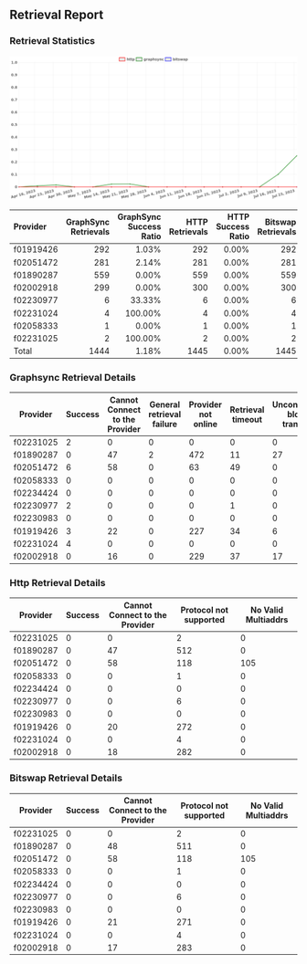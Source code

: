 ## Retrieval Report
### Retrieval Statistics
<img src="https://raw.githubusercontent.com/data-preservation-programs/filplus-checker-assets/main/filecoin-project/filecoin-plus-large-datasets/issues/1148/1690162957504.png"/>

| Provider  | GraphSync Retrievals | GraphSync Success Ratio | HTTP Retrievals | HTTP Success Ratio | Bitswap Retrievals | Bitswap Success Ratio |
| :-------- | -------------------: | ----------------------: | --------------: | -----------------: | -----------------: | --------------------: |
| f01919426 |                  292 |                   1.03% |             292 |              0.00% |                292 |                 0.00% |
| f02051472 |                  281 |                   2.14% |             281 |              0.00% |                281 |                 0.00% |
| f01890287 |                  559 |                   0.00% |             559 |              0.00% |                559 |                 0.00% |
| f02002918 |                  299 |                   0.00% |             300 |              0.00% |                300 |                 0.00% |
| f02230977 |                    6 |                  33.33% |               6 |              0.00% |                  6 |                 0.00% |
| f02231024 |                    4 |                 100.00% |               4 |              0.00% |                  4 |                 0.00% |
| f02058333 |                    1 |                   0.00% |               1 |              0.00% |                  1 |                 0.00% |
| f02231025 |                    2 |                 100.00% |               2 |              0.00% |                  2 |                 0.00% |
| Total     |                 1444 |                   1.18% |            1445 |              0.00% |               1445 |                 0.00% |

### Graphsync Retrieval Details
| Provider  | Success | Cannot Connect to the Provider | General retrieval failure | Provider not online | Retrieval timeout | Unconfirmed block transfer | No Valid Multiaddrs | Piece not Found |
| --------- | ------- | ------------------------------ | ------------------------- | ------------------- | ----------------- | -------------------------- | ------------------- | --------------- |
| f02231025 | 2       | 0                              | 0                         | 0                   | 0                 | 0                          | 0                   | 0               |
| f01890287 | 0       | 47                             | 2                         | 472                 | 11                | 27                         | 0                   | 0               |
| f02051472 | 6       | 58                             | 0                         | 63                  | 49                | 0                          | 105                 | 0               |
| f02058333 | 0       | 0                              | 0                         | 0                   | 0                 | 0                          | 0                   | 1               |
| f02234424 | 0       | 0                              | 0                         | 0                   | 0                 | 0                          | 0                   | 0               |
| f02230977 | 2       | 0                              | 0                         | 0                   | 1                 | 0                          | 0                   | 3               |
| f02230983 | 0       | 0                              | 0                         | 0                   | 0                 | 0                          | 0                   | 0               |
| f01919426 | 3       | 22                             | 0                         | 227                 | 34                | 6                          | 0                   | 0               |
| f02231024 | 4       | 0                              | 0                         | 0                   | 0                 | 0                          | 0                   | 0               |
| f02002918 | 0       | 16                             | 0                         | 229                 | 37                | 17                         | 0                   | 0               |

### Http Retrieval Details
| Provider  | Success | Cannot Connect to the Provider | Protocol not supported | No Valid Multiaddrs |
| --------- | ------- | ------------------------------ | ---------------------- | ------------------- |
| f02231025 | 0       | 0                              | 2                      | 0                   |
| f01890287 | 0       | 47                             | 512                    | 0                   |
| f02051472 | 0       | 58                             | 118                    | 105                 |
| f02058333 | 0       | 0                              | 1                      | 0                   |
| f02234424 | 0       | 0                              | 0                      | 0                   |
| f02230977 | 0       | 0                              | 6                      | 0                   |
| f02230983 | 0       | 0                              | 0                      | 0                   |
| f01919426 | 0       | 20                             | 272                    | 0                   |
| f02231024 | 0       | 0                              | 4                      | 0                   |
| f02002918 | 0       | 18                             | 282                    | 0                   |

### Bitswap Retrieval Details
| Provider  | Success | Cannot Connect to the Provider | Protocol not supported | No Valid Multiaddrs |
| --------- | ------- | ------------------------------ | ---------------------- | ------------------- |
| f02231025 | 0       | 0                              | 2                      | 0                   |
| f01890287 | 0       | 48                             | 511                    | 0                   |
| f02051472 | 0       | 58                             | 118                    | 105                 |
| f02058333 | 0       | 0                              | 1                      | 0                   |
| f02234424 | 0       | 0                              | 0                      | 0                   |
| f02230977 | 0       | 0                              | 6                      | 0                   |
| f02230983 | 0       | 0                              | 0                      | 0                   |
| f01919426 | 0       | 21                             | 271                    | 0                   |
| f02231024 | 0       | 0                              | 4                      | 0                   |
| f02002918 | 0       | 17                             | 283                    | 0                   |
